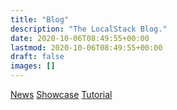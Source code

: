 ```yaml
---
title: "Blog"
description: "The LocalStack Blog."
date: 2020-10-06T08:49:55+00:00
lastmod: 2020-10-06T08:49:55+00:00
draft: false
images: []
---
```


<div class="blog-tags">
  <a href="/tags/news" class="btn btn-outline-primary">News</a>
  <a href="/tags/showcase" class="btn btn-outline-primary">Showcase</a>
  <a href="/tags/tutorial" class="btn btn-outline-primary">Tutorial</a>
</div>

